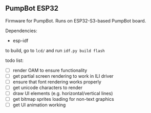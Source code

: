 ## PumpBot ESP32
Firmware for PumpBot. Runs on ESP32-S3-based PumpBot board. 

Dependencies:
- esp-idf

to build, go to `lcd/` and run `idf.py build flash`

todo list:
- [ ] render OAM to ensure functionality
- [ ] get partial screen rendering to work in ILI driver
- [ ] ensure that font rendering works properly
- [ ] get unicode characters to render
- [ ] draw UI elements (e.g. horizontal/vertical lines)
- [ ] get bitmap sprites loading for non-text graphics
- [ ] get UI animation working
